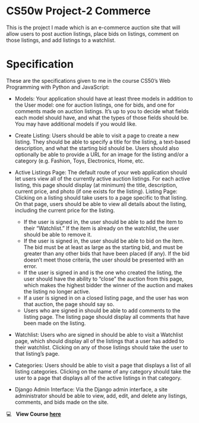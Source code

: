 # CS50w Project-2 Commerce

This is the project I made which is an e-commerce auction site that will allow users to post auction listings, place bids on listings, comment on those listings, and add listings to a watchlist.

# Specification

These are the specifications given to me in the course CS50’s Web Programming with Python and JavaScript:

- Models: Your application should have at least three models in addition to the User model: one for auction listings, one for bids, and one for comments made on auction listings. It’s up to you to decide what fields each model should have, and what the types of those fields should be. You may have additional models if you would like.

- Create Listing: Users should be able to visit a page to create a new listing. They should be able to specify a title for the listing, a text-based description, and what the starting bid should be. Users should also optionally be able to provide a URL for an image for the listing and/or a category (e.g. Fashion, Toys, Electronics, Home, etc.

- Active Listings Page: The default route of your web application should let users view all of the currently active auction listings. For each active listing, this page should display (at minimum) the title, description, current price, and photo (if one exists for the listing).
Listing Page: Clicking on a listing should take users to a page specific to that listing. On that page, users should be able to view all details about the listing, including the current price for the listing.
  - If the user is signed in, the user should be able to add the item to their “Watchlist.” If the item is already on the watchlist, the user should be able to         remove it.
  - If the user is signed in, the user should be able to bid on the item. The bid must be at least as large as the starting bid, and must be greater than any other   bids that have been placed (if any). If the bid doesn’t meet those criteria, the user should be presented with an error.
  - If the user is signed in and is the one who created the listing, the user should have the ability to “close” the auction from this page, which makes the highest     bidder the winner of the auction and makes the listing no longer active.
  - If a user is signed in on a closed listing page, and the user has won that auction, the page should say so.
  - Users who are signed in should be able to add comments to the listing page. The listing page should display all comments that have been made on the listing.
- Watchlist: Users who are signed in should be able to visit a Watchlist page, which should display all of the listings that a user has added to their watchlist. Clicking on any of those listings should take the user to that listing’s page.

- Categories: Users should be able to visit a page that displays a list of all listing categories. Clicking on the name of any category should take the user to a page that displays all of the active listings in that category.

- Django Admin Interface: Via the Django admin interface, a site administrator should be able to view, add, edit, and delete any listings, comments, and bids made on the site.

:computer: &nbsp; **View Course [here](https://www.edx.org/course/cs50s-web-programming-with-python-and-javascript)**
